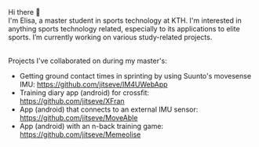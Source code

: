 Hi there 👋\
I'm Elisa, a master student in sports technology at KTH. 
I'm interested in anything sports technology related, especially to its applications to elite sports.
I’m currently working on various study-related projects.

\
Projects I've collaborated on during my master's:
- Getting ground contact times in sprinting by using Suunto's movesense IMU: https://github.com/jitseve/IM4UWebApp 
- Training diary app (android) for crossfit: https://github.com/jitseve/XFran
- App (android) that connects to an external IMU sensor: https://github.com/jitseve/MoveAble
- App (android) with an n-back training game: https://github.com/jitseve/Memeolise
